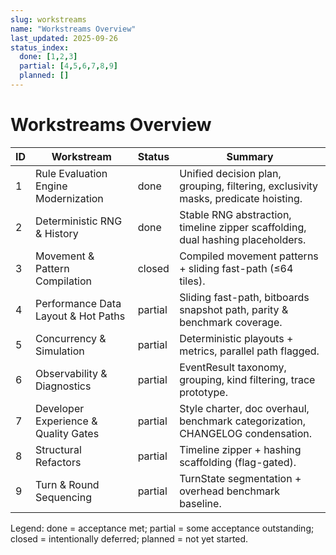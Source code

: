 ```yaml
---
slug: workstreams
name: "Workstreams Overview"
last_updated: 2025-09-26
status_index:
  done: [1,2,3]
  partial: [4,5,6,7,8,9]
  planned: []
---
```


# Workstreams Overview

| ID | Workstream | Status | Summary |
|----|------------|--------|---------|
| 1 | Rule Evaluation Engine Modernization | done | Unified decision plan, grouping, filtering, exclusivity masks, predicate hoisting. |
| 2 | Deterministic RNG & History | done | Stable RNG abstraction, timeline zipper scaffolding, dual hashing placeholders. |
| 3 | Movement & Pattern Compilation | closed | Compiled movement patterns + sliding fast-path (≤64 tiles). |
| 4 | Performance Data Layout & Hot Paths | partial | Sliding fast-path, bitboards snapshot path, parity & benchmark coverage. |
| 5 | Concurrency & Simulation | partial | Deterministic playouts + metrics, parallel path flagged. |
| 6 | Observability & Diagnostics | partial | EventResult taxonomy, grouping, kind filtering, trace prototype. |
| 7 | Developer Experience & Quality Gates | partial | Style charter, doc overhaul, benchmark categorization, CHANGELOG condensation. |
| 8 | Structural Refactors | partial | Timeline zipper + hashing scaffolding (flag-gated). |
| 9 | Turn & Round Sequencing | partial | TurnState segmentation + overhead benchmark baseline. |

Legend: done = acceptance met; partial = some acceptance outstanding; closed = intentionally deferred; planned = not yet started.
